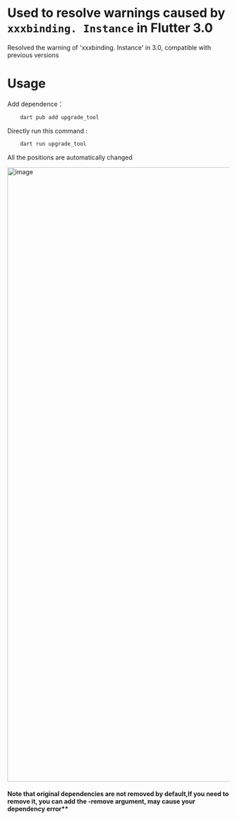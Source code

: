 # Used to resolve warnings caused by `xxxbinding. Instance` in Flutter 3.0

Resolved the warning of 'xxxbinding. Instance' in 3.0, compatible with previous versions


# Usage
Add dependence：
```dart
    dart pub add upgrade_tool
```
Directly run this command :
```dart
    dart run upgrade_tool
```

All the positions are automatically changed

<img width="1393" alt="image" src="https://user-images.githubusercontent.com/40540394/171782115-ef6d5944-8d2e-4cfc-8192-7b306d91ad3a.png">

#### Note that original dependencies are not removed by default,If you need to remove it, you can add the -remove argument, may cause your dependency error**
